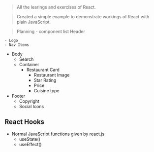 > All the learings and exercises of React.

> Created a simple example to demonstrate workings of React with plain JavaScript.

> Planning - component list
> Header

    - Logo
    - Nav Items

- Body
  - Search
  - Container
    - Restaurant Card
      - Restaurant Image
      - Star Rating
      - Price
      - Cuisine type
- Footer
  - Copyright
  - Social Icons

## React Hooks

- Normal JavaScript functions given by react.js
  - useState()
  - useEffect()
